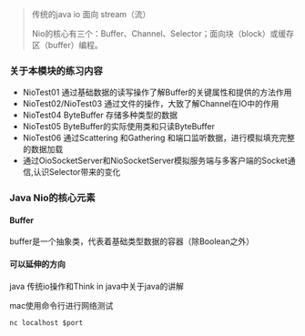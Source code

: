 
> 传统的java io 面向 stream（流）
>
> Nio的核心有三个：Buffer、Channel、Selector；面向块（block）或缓存区（buffer）编程。

### 关于本模块的练习内容
* NioTest01 通过基础数据的读写操作了解Buffer的关键属性和提供的方法作用
* NioTest02/NioTest03 通过文件的操作，大致了解Channel在IO中的作用
* NioTest04 ByteBuffer 存储多种类型的数据
* NioTest05 ByteBuffer的实际使用类和只读ByteBuffer
* NioTest06 通过Scattering 和Gathering 和端口监听数据，进行模拟填充完整的数据加载 
* 通过OioSocketServer和NioSocketServer模拟服务端与多客户端的Socket通信,认识Selector带来的变化


### Java Nio的核心元素

#### Buffer
buffer是一个抽象类，代表着基础类型数据的容器（除Boolean之外）

#### 可以延伸的方向
java 传统io操作和Think in java中关于java的讲解

mac使用命令行进行网络测试
```
nc localhost $port

```
